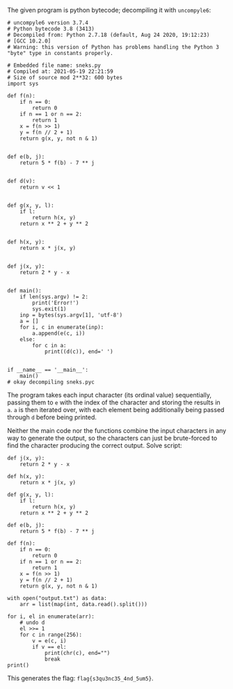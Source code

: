 The given program is python bytecode; decompiling it with `uncompyle6`:

```python3
# uncompyle6 version 3.7.4
# Python bytecode 3.8 (3413)
# Decompiled from: Python 2.7.18 (default, Aug 24 2020, 19:12:23) 
# [GCC 10.2.0]
# Warning: this version of Python has problems handling the Python 3 "byte" type in constants properly.

# Embedded file name: sneks.py
# Compiled at: 2021-05-19 22:21:59
# Size of source mod 2**32: 600 bytes
import sys

def f(n):
    if n == 0:
        return 0
    if n == 1 or n == 2:
        return 1
    x = f(n >> 1)
    y = f(n // 2 + 1)
    return g(x, y, not n & 1)


def e(b, j):
    return 5 * f(b) - 7 ** j


def d(v):
    return v << 1


def g(x, y, l):
    if l:
        return h(x, y)
    return x ** 2 + y ** 2


def h(x, y):
    return x * j(x, y)


def j(x, y):
    return 2 * y - x


def main():
    if len(sys.argv) != 2:
        print('Error!')
        sys.exit(1)
    inp = bytes(sys.argv[1], 'utf-8')
    a = []
    for i, c in enumerate(inp):
        a.append(e(c, i))
    else:
        for c in a:
            print((d(c)), end=' ')


if __name__ == '__main__':
    main()
# okay decompiling sneks.pyc
```

The program takes each input character (its ordinal value) sequentially, passing them to `e` with the index of the character and storing the results in `a`. `a` is then iterated over, with each element being additionally being passed through `d` before being printed.

Neither the main code nor the functions combine the input characters in any way to generate the output, so the characters can just be brute-forced to find the character producing the correct output. Solve script:

```python3
def j(x, y):
    return 2 * y - x

def h(x, y):
    return x * j(x, y)

def g(x, y, l):
    if l:
        return h(x, y)
    return x ** 2 + y ** 2

def e(b, j):
    return 5 * f(b) - 7 ** j

def f(n):
    if n == 0:
        return 0
    if n == 1 or n == 2:
        return 1
    x = f(n >> 1)
    y = f(n // 2 + 1)
    return g(x, y, not n & 1)

with open("output.txt") as data:
    arr = list(map(int, data.read().split()))

for i, el in enumerate(arr):
    # undo d
    el >>= 1
    for c in range(256):
        v = e(c, i)
        if v == el:
            print(chr(c), end="")
            break
print()
```

This generates the flag: `flag{s3qu3nc35_4nd_5um5}`.
